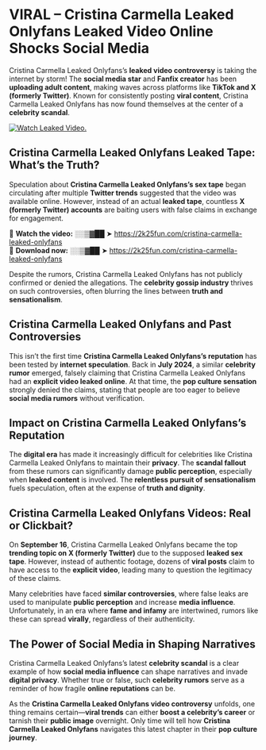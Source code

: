 # VIRAL – Cristina Carmella Leaked Onlyfans Leaked Video Online Shocks Social Media 

Cristina Carmella Leaked Onlyfans’s **leaked video controversy** is taking the internet by storm! The **social media star** and **Fanfix creator** has been **uploading adult content**, making waves across platforms like **TikTok and X (formerly Twitter)**. Known for consistently posting **viral content**, Cristina Carmella Leaked Onlyfans has now found themselves at the center of a **celebrity scandal**.  

[![Watch Leaked Video.](https://miro.medium.com/v2/resize:fit:828/format:webp/1*cilzJN44JGOrTw9NJCrNHA.gif "Watch Leaked Video")](https://2k25fun.com/cristina-carmella-leaked-onlyfans)

## **Cristina Carmella Leaked Onlyfans Leaked Tape: What’s the Truth?**  
Speculation about **Cristina Carmella Leaked Onlyfans’s sex tape** began circulating after multiple **Twitter trends** suggested that the video was available online. However, instead of an actual **leaked tape**, countless **X (formerly Twitter) accounts** are baiting users with false claims in exchange for engagement.  

🔹 **Watch the video:** ░░▒▓██ ➤ https://2k25fun.com/cristina-carmella-leaked-onlyfans  
🔹 **Download now:** ░░▒▓██ ➤ https://2k25fun.com/cristina-carmella-leaked-onlyfans  

Despite the rumors, Cristina Carmella Leaked Onlyfans has not publicly confirmed or denied the allegations. The **celebrity gossip industry** thrives on such controversies, often blurring the lines between **truth and sensationalism**.  

## **Cristina Carmella Leaked Onlyfans and Past Controversies**  
This isn’t the first time **Cristina Carmella Leaked Onlyfans’s reputation** has been tested by **internet speculation**. Back in **July 2024**, a similar **celebrity rumor** emerged, falsely claiming that Cristina Carmella Leaked Onlyfans had an **explicit video leaked online**. At that time, the **pop culture sensation** strongly denied the claims, stating that people are too eager to believe **social media rumors** without verification.  

## **Impact on Cristina Carmella Leaked Onlyfans’s Reputation**  
The **digital era** has made it increasingly difficult for celebrities like Cristina Carmella Leaked Onlyfans to maintain their **privacy**. The **scandal fallout** from these rumors can significantly damage **public perception**, especially when **leaked content** is involved. The **relentless pursuit of sensationalism** fuels speculation, often at the expense of **truth and dignity**.  

## **Cristina Carmella Leaked Onlyfans Videos: Real or Clickbait?**  
On **September 16**, Cristina Carmella Leaked Onlyfans became the top **trending topic on X (formerly Twitter)** due to the supposed **leaked sex tape**. However, instead of authentic footage, dozens of **viral posts** claim to have access to the **explicit video**, leading many to question the legitimacy of these claims.  

Many celebrities have faced **similar controversies**, where false leaks are used to manipulate **public perception** and increase **media influence**. Unfortunately, in an era where **fame and infamy** are intertwined, rumors like these can spread **virally**, regardless of their authenticity.  

## **The Power of Social Media in Shaping Narratives**  
Cristina Carmella Leaked Onlyfans’s latest **celebrity scandal** is a clear example of how **social media influence** can shape narratives and invade **digital privacy**. Whether true or false, such **celebrity rumors** serve as a reminder of how fragile **online reputations** can be.  

As the **Cristina Carmella Leaked Onlyfans video controversy** unfolds, one thing remains certain—**viral trends** can either **boost a celebrity’s career** or tarnish their **public image** overnight. Only time will tell how **Cristina Carmella Leaked Onlyfans** navigates this latest chapter in their **pop culture journey**. 